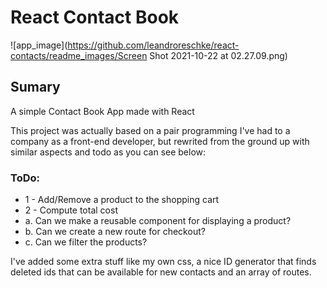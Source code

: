 # React Contact Book

![app_image](https://github.com/leandroreschke/react-contacts/readme_images/Screen Shot 2021-10-22 at 02.27.09.png)

## Sumary
A simple Contact Book App made with React

This project was actually based on a pair programming I've had to a company as a front-end developer, but rewrited from the ground up with similar aspects and todo as you can see below:

### ToDo:

* 1 - Add/Remove a product to the shopping cart
* 2 - Compute total cost
* a. Can we make a reusable component for displaying a product?
* b. Can we create a new route for checkout?
* c. Can we filter the products?

I've added some extra stuff like my own css, a nice ID generator that finds deleted ids that can be available for new contacts and an array of routes.
 

